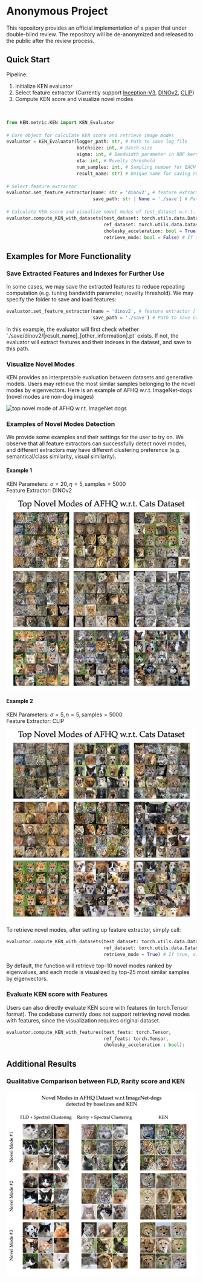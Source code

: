 # Anonymous Project

This repository provides an official implementation of a paper that under double-blind review. The repository will be de-anonymized and released to the public after the review process.

## Quick Start
Pipeline:
<ol>
    <li> Initialize KEN evaluator </li>
    <li> Select feature extractor (Currently support <a href='https://arxiv.org/abs/1512.00567'> Inception-V3</a>, <a href='https://arxiv.org/abs/2304.07193'> DINOv2</a>, <a href='https://arxiv.org/abs/2103.00020'> CLIP</a>)
    <li> Compute KEN score and visualize novel modes </li>
</ol>

<br>

```python 
from KEN.metric.KEN import KEN_Evaluator

# Core object for calculate KEN score and retrieve image modes
evaluator = KEN_Evaluator(logger_path: str, # Path to save log file
                          batchsize: int, # Batch size
                          sigma: int, # Bandwidth parameter in RBF kernel
                          eta: int, # Novelty threshold
                          num_samples: int, # Sampling number for EACH distribution
                          result_name: str) # Unique name for saving results

# Select feature extractor
evaluator.set_feature_extractor(name: str = 'dinov2', # feature extractor ['inception', 'dinov2', 'clip']
                                save_path: str | None = './save') # Path to save calculated features for reuse

# Calculate KEN score and visualize novel modes of test_dataset w.r.t. ref_dataset
evaluator.compute_KEN_with_datasets(test_dataset: torch.utils.data.Dataset,
                                    ref_dataset: torch.utils.data.Dataset,
                                    cholesky_acceleration: bool = True, # If true, enable Cholesky acceleration
                                    retrieve_mode: bool = False) # If true, visualize top novel modes, save to './visuals/modes/' by default
```

## Examples for More Functionality
### Save Extracted Features and Indexes for Further Use
In some cases, we may save the extracted features to reduce repeating computation (e.g. tuning bandwidth parameter, novelty threshold). We may specify the folder to save and load features:
```python
evaluator.set_feature_extractor(name = 'dinov2', # feature extractor ['inception', 'dinov2', 'clip']
                                save_path = './save') # Path to save calculated features for reuse
```
In this example, the evaluator will first check whether './save/dinov2/[result_name]_[other_information].pt' exists. If not, the evaluator will extract features and their indexes in the dataset, and save to this path.

### Visualize Novel Modes
KEN provides an interpretable evaluation between datasets and generative models. Users may retrieve the most similar samples belonging to the novel modes by eigenvectors. Here is an example of AFHQ w.r.t. ImageNet-dogs (novel modes are non-dog images)

![top novel mode of AFHQ w.r.t. ImageNet dogs](./media/summary.png)
### Examples of Novel Modes Detection
We provide some examples and their settings for the user to try on. We observe that all feature extractors can successfully detect novel modes, and different extractors may have different clustering preference (e.g. semantical/class similarity, visual similarity).

#### Example 1

KEN Parameters: 
$\sigma=20, \eta=5, \text{samples}=5000$ <br>
Feature Extractor: DINOv2

![top novel modes between datasets with DINOv2](./media/afhq_cat_dino.001.jpeg)

#### Example 2

KEN Parameters: 
$\sigma=5, \eta=5, \text{samples}=5000$ <br>
Feature Extractor: CLIP

![top novel modes between datasets with CLIP](./media/afhq_cat_clip.001.jpeg)

To retrieve novel modes, after setting up feature extractor, simply call:
```python
evaluator.compute_KEN_with_datasets(test_dataset: torch.utils.data.Dataset,
                                    ref_dataset: torch.utils.data.Dataset,
                                    retrieve_mode = True) # If true, visualize top novel modes, save to './visuals/modes/' by default
```
By default, the function will retrieve top-10 novel modes ranked by eigenvalues, and each mode is visualized by top-25 most similar samples by eigenvectors.

### Evaluate KEN score with Features
Users can also directly evaluate KEN score with features (in torch.Tensor format). The codebase currently does not support retrieving novel modes with features, since the visualization requires original dataset.
```python
evaluator.compute_KEN_with_features(test_feats: torch.Tensor, 
                                    ref_feats: torch.Tensor, 
                                    cholesky_acceleration : bool):
```

## Additional Results
### Qualitative Comparison between FLD, Rarity score and KEN
![top novel modes between datasets with DINOv2](./media/baseline.001.png)